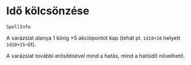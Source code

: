 # Idő kölcsönzése

`SpellInfo`

A varázslat alanya 1 körig +5 akciópontot kap (tehát pl. `1d10+10` helyett `1d10+15`-öt).

A varázslat további erősítésével mind a hatás, mind a hatóidő növelhető.


